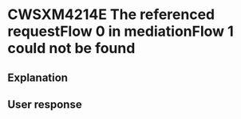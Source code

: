 # CWSXM4214E The referenced requestFlow 0 in mediationFlow 1 could not be found

## Explanation

## User response